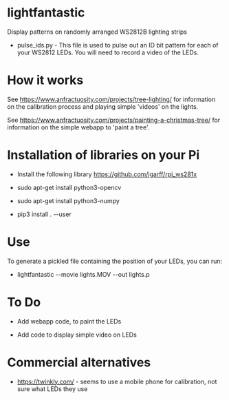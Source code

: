# lightfantastic

Display patterns on randomly arranged WS2812B lighting strips

* pulse_ids.py - This file is used to pulse out an ID bit pattern for each of your WS2812 LEDs.  You will need
                 to record a video of the LEDs.

# How it works

See https://www.anfractuosity.com/projects/tree-lighting/ for information on the calibration process and playing 
simple 'videos' on the lights.

See https://www.anfractuosity.com/projects/painting-a-christmas-tree/ for information on the simple webapp to 
'paint a tree'.

# Installation of libraries on your Pi

* Install the following library https://github.com/jgarff/rpi_ws281x

* sudo apt-get install python3-opencv

* sudo apt-get install python3-numpy

* pip3 install . --user 

# Use

To generate a pickled file containing the position of your LEDs, you can run:

* lightfantastic --movie lights.MOV --out lights.p

# To Do

* Add webapp code, to paint the LEDs

* Add code to display simple video on LEDs

# Commercial alternatives

* https://twinkly.com/ - seems to use a mobile phone for calibration, not sure what LEDs they use

